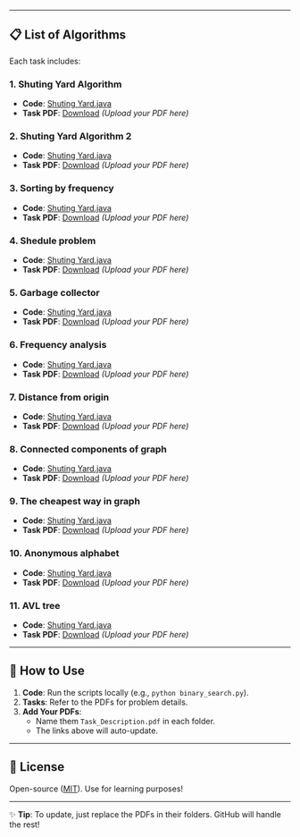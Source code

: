 
---

## 📋 **List of Algorithms**
Each task includes:  

### 1. Shuting Yard Algorithm
- **Code**: [Shuting Yard.java](./ShutingYard.java)  
- **Task PDF**: [Download](./Tasks/ShutingYard1.pdf) *(Upload your PDF here)*  

### 2. Shuting Yard Algorithm 2
- **Code**: [Shuting Yard.java](./ShutingYard2.java)  
- **Task PDF**: [Download](./Tasks/ShutingYard2.pdf) *(Upload your PDF here)*   

### 3. Sorting by frequency
- **Code**: [Shuting Yard.java](.SortByFrequency.cpp)  
- **Task PDF**: [Download](./Tasks/sortingByFrequency.pdf) *(Upload your PDF here)*
  
### 4. Shedule problem
- **Code**: [Shuting Yard.java](./Schedule.java)  
- **Task PDF**: [Download](./Tasks/shedule.pdf) *(Upload your PDF here)*  

### 5. Garbage collector
- **Code**: [Shuting Yard.java](./GarbageCollector.java)  
- **Task PDF**: [Download](./Tasks/garbageCollector.pdf) *(Upload your PDF here)*

### 6. Frequency analysis
- **Code**: [Shuting Yard.java](./FrequencyAnalysis.java)  
- **Task PDF**: [Download](./Tasks/frequencyAnalysis.pdf) *(Upload your PDF here)*

### 7. Distance from origin
- **Code**: [Shuting Yard.java](./DistanceFromOrigin.cpp)  
- **Task PDF**: [Download](./Tasks/distanceFromOrigin.pdf) *(Upload your PDF here)*

### 8. Connected components of graph
- **Code**: [Shuting Yard.java](./ConnectedComponents.java)  
- **Task PDF**: [Download](./Tasks/connectredComponents.pdf) *(Upload your PDF here)*

### 9. The cheapest way in graph
- **Code**: [Shuting Yard.java](./CheapestWay.java)  
- **Task PDF**: [Download](./Tasks/TheCheapestWat.pdf) *(Upload your PDF here)*

### 10. Anonymous alphabet
- **Code**: [Shuting Yard.java](./AnonAlphabet.java)  
- **Task PDF**: [Download](./Tasks/anonAlphabet.pdff) *(Upload your PDF here)*

### 11. AVL tree
- **Code**: [Shuting Yard.java](./Algorithms/AVLTree.java)  
- **Task PDF**: [Download](./Tasks/AVLtree.pdf) *(Upload your PDF here)* 
---

## 🚀 **How to Use**
1. **Code**: Run the scripts locally (e.g., `python binary_search.py`).  
2. **Tasks**: Refer to the PDFs for problem details.  
3. **Add Your PDFs**:  
   - Name them `Task_Description.pdf` in each folder.  
   - The links above will auto-update.  

---

## 📜 **License**
Open-source ([MIT](https://choosealicense.com/licenses/mit/)). Use for learning purposes!  

---

✨ **Tip**: To update, just replace the PDFs in their folders. GitHub will handle the rest!
